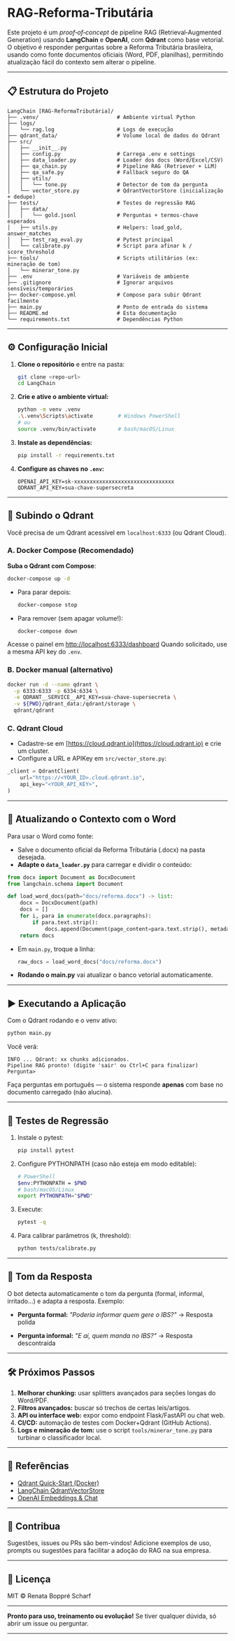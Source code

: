 # RAG‑Reforma‑Tributária

Este projeto é um *proof‑of‑concept* de pipeline RAG (Retrieval‑Augmented Generation) usando **LangChain** e **OpenAI**, 
com **Qdrant** como base vetorial. O objetivo é responder perguntas sobre a Reforma Tributária brasileira,
usando como fonte documentos oficiais (Word, PDF, planilhas), permitindo atualização fácil do contexto sem alterar o pipeline.

---

## 📋 Estrutura do Projeto

```text
LangChain [RAG-ReformaTributária]/
├── .venv/                         # Ambiente virtual Python
├── logs/
│   └── rag.log                    # Logs de execução
├── qdrant_data/                   # Volume local de dados do Qdrant
├── src/
│   ├── __init__.py
│   ├── config.py                  # Carrega .env e settings
│   ├── data_loader.py             # Loader dos docs (Word/Excel/CSV)
│   ├── qa_chain.py                # Pipeline RAG (Retriever + LLM)
│   ├── qa_safe.py                 # Fallback seguro do QA
│   ├── utils/
│   │   └── tone.py                # Detector de tom da pergunta
│   └── vector_store.py            # QdrantVectorStore (inicialização + dedupe)
├── tests/                         # Testes de regressão RAG
│   ├── data/
│   │   └── gold.jsonl             # Perguntas + termos‑chave esperados
│   ├── utils.py                   # Helpers: load_gold, answer_matches
│   ├── test_rag_eval.py           # Pytest principal
│   └── calibrate.py               # Script para afinar k / score_threshold
├── tools/                         # Scripts utilitários (ex: mineração de tom)
│   └── minerar_tone.py
├── .env                           # Variáveis de ambiente
├── .gitignore                     # Ignorar arquivos sensíveis/temporários
├── docker-compose.yml             # Compose para subir Qdrant facilmente
├── main.py                        # Ponto de entrada do sistema
├── README.md                      # Esta documentação
└── requirements.txt               # Dependências Python
```

---

## ⚙️ Configuração Inicial

1. **Clone o repositório** e entre na pasta:

   ```bash
   git clone <repo-url>
   cd LangChain
   ```

2. **Crie e ative o ambiente virtual:**

   ```bash
   python -m venv .venv
   .\.venv\Scripts\activate        # Windows PowerShell
   # ou
   source .venv/bin/activate       # bash/macOS/Linux
   ```

3. **Instale as dependências:**

   ```bash
   pip install -r requirements.txt
   ```

4. **Configure as chaves no `.env`:**

   ```dotenv
   OPENAI_API_KEY=sk-xxxxxxxxxxxxxxxxxxxxxxxxxxxxxxxx
   QDRANT_API_KEY=sua-chave-supersecreta
   ```

---

## 🚀 Subindo o Qdrant

Você precisa de um Qdrant acessível em `localhost:6333` (ou Qdrant Cloud).

### **A. Docker Compose (Recomendado)**

**Suba o Qdrant com Compose**:

```bash
docker-compose up -d
```

* Para parar depois:

  ```bash
  docker-compose stop
  ```
* Para remover (sem apagar volume!):

  ```bash
  docker-compose down
  ```

Acesse o painel em [http://localhost:6333/dashboard](http://localhost:6333/dashboard)
Quando solicitado, use a mesma API key do `.env`.

### **B. Docker manual (alternativo)**

```bash
docker run -d --name qdrant \
  -p 6333:6333 -p 6334:6334 \
  -e QDRANT__SERVICE__API_KEY=sua-chave-supersecreta \
  -v ${PWD}/qdrant_data:/qdrant/storage \
  qdrant/qdrant
```

### **C. Qdrant Cloud**

* Cadastre-se em [https://cloud.qdrant.io](https://cloud.qdrant.io) e crie um cluster.
* Configure a URL e APIKey em `src/vector_store.py`:

```python
_client = QdrantClient(
    url="https://<YOUR_ID>.cloud.qdrant.io",
    api_key="<YOUR_API_KEY>",
)
```

---

## 📄 Atualizando o Contexto com o Word

Para usar o Word como fonte:

* Salve o documento oficial da Reforma Tributária (.docx) na pasta desejada.
* **Adapte o `data_loader.py`** para carregar e dividir o conteúdo:

```python
from docx import Document as DocxDocument
from langchain.schema import Document

def load_word_docs(path="docs/reforma.docx") -> list:
    docx = DocxDocument(path)
    docs = []
    for i, para in enumerate(docx.paragraphs):
        if para.text.strip():
            docs.append(Document(page_content=para.text.strip(), metadata={"id": f"word-{i+1}"}))
    return docs
```

* Em `main.py`, troque a linha:

  ```python
  raw_docs = load_word_docs("docs/reforma.docx")
  ```
* **Rodando o main.py** vai atualizar o banco vetorial automaticamente.

---

## ▶️ Executando a Aplicação

Com o Qdrant rodando e o venv ativo:

```bash
python main.py
```

Você verá:

```
INFO ... Qdrant: xx chunks adicionados.
Pipeline RAG pronto! (digite 'sair' ou Ctrl+C para finalizar)
Pergunta>
```

Faça perguntas em português — o sistema responde **apenas** com base no documento carregado (não alucina).

---

## 🧪 Testes de Regressão

1. Instale o pytest:

   ```bash
   pip install pytest
   ```

2. Configure PYTHONPATH (caso não esteja em modo editable):

   ```bash
   # PowerShell
   $env:PYTHONPATH = $PWD
   # bash/macOS/Linux
   export PYTHONPATH="$PWD"
   ```

3. Execute:

   ```bash
   pytest -q
   ```

4. Para calibrar parâmetros (k, threshold):

   ```bash
   python tests/calibrate.py
   ```

---

## 💬 Tom da Resposta

O bot detecta automaticamente o tom da pergunta (formal, informal, irritado...) e adapta a resposta.
Exemplo:

* **Pergunta formal:**
  *"Poderia informar quem gere o IBS?"*
  → Resposta polida

* **Pergunta informal:**
  *"E aí, quem manda no IBS?"*
  → Resposta descontraída

---

## 🛠 Próximos Passos

1. **Melhorar chunking:** usar splitters avançados para seções longas do Word/PDF.
2. **Filtros avançados:** buscar só trechos de certas leis/artigos.
3. **API ou interface web:** expor como endpoint Flask/FastAPI ou chat web.
4. **CI/CD:** automação de testes com Docker+Qdrant (GitHub Actions).
5. **Logs e mineração de tom:** use o script `tools/minerar_tone.py` para turbinar o classificador local.

---

## 📖 Referências

* [Qdrant Quick-Start (Docker)](https://qdrant.tech/documentation/quick-start/)
* [LangChain QdrantVectorStore](https://python.langchain.com/docs/integrations/vectorstores/qdrant)
* [OpenAI Embeddings & Chat](https://platform.openai.com/docs/)

---

## 👥 Contribua

Sugestões, issues ou PRs são bem-vindos!
Adicione exemplos de uso, prompts ou sugestões para facilitar a adoção do RAG na sua empresa.

---

## 🤝 Licença

MIT © Renata Boppré Scharf

---

**Pronto para uso, treinamento ou evolução!**
Se tiver qualquer dúvida, só abrir um issue ou perguntar.

---
